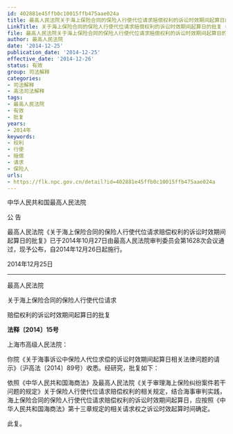 ```yaml
---
id: 402881e45ffb0c10015ffb475aae024a
title: 最高人民法院关于海上保险合同的保险人行使代位请求赔偿权利的诉讼时效期间起算日的批复
LinkTitle: 关于海上保险合同的保险人行使代位请求赔偿权利的诉讼时效期间起算日的批复（2014）
file: 最高人民法院关于海上保险合同的保险人行使代位请求赔偿权利的诉讼时效期间起算日的批复_20141225_402881e45ffb0c10015ffb475aae024a.docx
author: 最高人民法院
date: '2014-12-25'
publication_date: '2014-12-25'
effective_date: '2014-12-26'
status: 有效
group: 司法解释
categories:
- 司法解释
- 高法司法解释
tags:
- 最高人民法院
- 有效
- 批复
years:
- 2014年
keywords:
- 权利
- 行使
- 赔偿
- 请求
- 保险人
urls:
- https://flk.npc.gov.cn/detail?id=402881e45ffb0c10015ffb475aae024a
---
```


中华人民共和国最高人民法院

公 告

最高人民法院《关于海上保险合同的保险人行使代位请求赔偿权利的诉讼时效期间起算日的批复》已于2014年10月27日由最高人民法院审判委员会第1628次会议通过，现予公布，自2014年12月26日起施行。

2014年12月25日

---

最高人民法院

关于海上保险合同的保险人行使代位请求

赔偿权利的诉讼时效期间起算日的批复

**法释〔2014〕15号**

上海市高级人民法院：

你院《关于海事诉讼中保险人代位求偿的诉讼时效期间起算日相关法律问题的请示》（沪高法〔2014〕89号）收悉。经研究，批复如下：

依照《中华人民共和国海商法》及最高人民法院《关于审理海上保险纠纷案件若干问题的规定》关于保险人行使代位请求赔偿权利的相关规定，结合海事审判实践，海上保险合同的保险人行使代位请求赔偿权利的诉讼时效期间起算日，应按照《中华人民共和国海商法》第十三章规定的相关请求权之诉讼时效起算时间确定。

此复。
